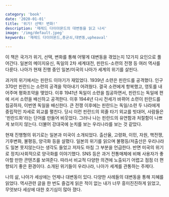 ```yaml
---

category: 'book'
date: '2020-01-01'
title: '위기! 선택! 변화!'
description: '재레드 다이아몬드의 대변동을 읽고 나서'
image: '/img/default.jpeg'
keywords: '재레드 다이아몬드,총균쇠,대변동,upheaval'

---
```


이 책은 국가가 위기, 선택, 변화를 통해 어떻게 대변동을 겪었는지 12가지 요인으로 풀어간다. 일본의 메이지유신, 독일의 2차 세계대전, 핀란드-소련의 전쟁 등 여러 역사를 다룬다. 나아가 현재 진행 중인 일본/미국의 나아가 세계의 위기를 살핀다.

과거의 위기에서는 핀란드 이야기가 재밌었다. 1939년 소련은 핀란드를 공격했다. 인구 370만 핀란드는 소련의 공격을 막아내기 어려웠다. 결국 소련에게 항복했고, 영토를 내어주며 평화조약을 맺었다. 이후 1941년 독일이 소련을 침공하면서, 핀란드는 독일에 편에 서서 소련을 배신하고 공격한다. 이후 1944년 다시 전세가 바뀌어 소련이 핀란드를 침공하자, 이번엔 독일을 배신한다. 큰 전쟁 이후에는 핀란드는 독일/소련 두 나라에게 중립적인 자세로 외교를 펼친다. 당시 이런 핀란드의 외줄 타기 외교를 빗대어, 사람들은 '핀란드화'라는 단어를 만들어 비웃었다. 그러나 나는 핀란드의 유연함과 처절함이 나쁘게 보이지 않는다. 더불어 강대국에 눈치를 보는 우리나라를 보는 것 같았다.

현재 진행형의 위기로는 일본과 미국이 소개되었다. 출산율, 고령화, 이민, 자원, 핵전쟁, 기후변화, 불평등, 양극화 등을 살폈다. 일본의 위기를 읽으며 불평등/저출산은 우리나라도 일본 못지않는다는 생각도 들었고 저자도 마침 그 부분을 언급한다. 반면 미국의 위기로 정치/사회적으로 양극화를 이야기했다. SNS 등은 과거 전통매체에 비해 사용자가 좋아할 만한 콘텐츠를 보여준다. 따라서 비교적 다양한 의견에 노출되기 어렵고 점점 더 편향되기 좋은 환경이다. 소개된  위기들이 우리나라, 나아가 세계를 관통하는 주제다.

나의 삶, 나아가 세상에는 언제나 대변동이 있다. 다양한 사례들의 대변동을 통해 지혜를 읽었다. 역사관련 글을 한 번도 즐겁게 읽은 적이 없는 내가 너무 흥미진진하게 읽었고, 무엇보다 세상에 대한 호기심이 많아 졌다.